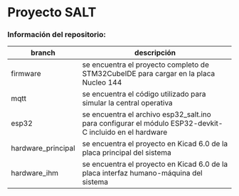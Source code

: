 # Proyecto SALT 

### Información del repositorio:
| branch | descripción |
|--------|-------------|
| firmware |  se encuentra el proyecto completo de STM32CubeIDE para cargar en la placa Nucleo 144 |
| mqtt | se encuentra el código utilizado para simular la central operativa |
| esp32 | se encuentra el archivo esp32_salt.ino para configurar el módulo ESP32-devkit-C incluido en el hardware |
| hardware_principal | se encuentra el proyecto en Kicad 6.0 de la placa principal del sistema |
| hardware_ihm | se encuentra el proyecto en Kicad 6.0 de la placa interfaz humano-máquina del sistema |


